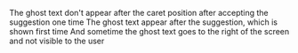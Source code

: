 The ghost text don't appear after the caret position after accepting the suggestion one time The ghost text appear after the suggestion, which is shown first time And sometime the ghost text goes to the right of the screen and not visible to the user


